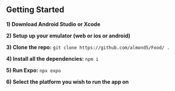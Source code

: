 ## Getting Started

**1) Download Android Studio or Xcode**

**2) Setup up your emulator (web or ios or android)**

**3) Clone the repo:** ```git clone https://github.com/almond5/Food/ .```

**4) Install all the dependencies:** ```npm i```

**5) Run Expo:** ```npx expo```

**6) Select the platform you wish to run the app on**
